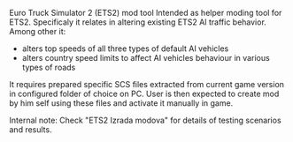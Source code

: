 Euro Truck Simulator 2 (ETS2) mod tool
Intended as helper moding tool for ETS2. Specificaly it relates in altering existing ETS2 AI traffic behavior.
Among other it:
- alters top speeds of all three types of default AI vehicles
- alters country speed limits to affect AI vehicles behaviour in various types of roads

It requires prepared specific SCS files extracted from current game version in configured folder of choice on PC.
User is then expected to create mod by him self using these files and activate it manually in game.

Internal note:
Check "ETS2 Izrada modova" for details of testing scenarios and results.
  
